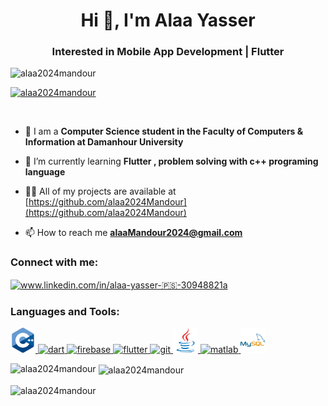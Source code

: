 <h1 align="center">Hi 👋, I'm Alaa Yasser</h1>
<h3 align="center">Interested in Mobile App Development | Flutter</h3>

<p align="left"> <img src="https://komarev.com/ghpvc/?username=alaa2024mandour&label=Profile%20views&color=0e75b6&style=flat" alt="alaa2024mandour" /> </p>

<p align="left"> <a href="https://github.com/ryo-ma/github-profile-trophy"><img src="https://github-profile-trophy.vercel.app/?username=alaa2024mandour" alt="alaa2024mandour" /></a> </p>

<p align="left"> <a href="https://twitter.com/" target="blank"><img src="https://img.shields.io/twitter/follow/?logo=twitter&style=for-the-badge" alt="" /></a> </p>

- 🔭 I am a **Computer Science student in the Faculty of Computers & Information at Damanhour University**

- 🌱 I’m currently learning **Flutter , problem solving with c++ programing language**

- 👨‍💻 All of my projects are available at [https://github.com/alaa2024Mandour](https://github.com/alaa2024Mandour)

- 📫 How to reach me **alaaMandour2024@gmail.com**

<h3 align="left">Connect with me:</h3>
<p align="left">
<a href="https://linkedin.com/in/www.linkedin.com/in/alaa-yasser-🇵🇸-30948821a" target="blank"><img align="center" src="https://raw.githubusercontent.com/rahuldkjain/github-profile-readme-generator/master/src/images/icons/Social/linked-in-alt.svg" alt="www.linkedin.com/in/alaa-yasser-🇵🇸-30948821a" height="30" width="40" /></a>
</p>

<h3 align="left">Languages and Tools:</h3>
<p align="left"> <a href="https://www.w3schools.com/cpp/" target="_blank" rel="noreferrer"> <img src="https://raw.githubusercontent.com/devicons/devicon/master/icons/cplusplus/cplusplus-original.svg" alt="cplusplus" width="40" height="40"/> </a> <a href="https://dart.dev" target="_blank" rel="noreferrer"> <img src="https://www.vectorlogo.zone/logos/dartlang/dartlang-icon.svg" alt="dart" width="40" height="40"/> </a> <a href="https://firebase.google.com/" target="_blank" rel="noreferrer"> <img src="https://www.vectorlogo.zone/logos/firebase/firebase-icon.svg" alt="firebase" width="40" height="40"/> </a> <a href="https://flutter.dev" target="_blank" rel="noreferrer"> <img src="https://www.vectorlogo.zone/logos/flutterio/flutterio-icon.svg" alt="flutter" width="40" height="40"/> </a> <a href="https://git-scm.com/" target="_blank" rel="noreferrer"> <img src="https://www.vectorlogo.zone/logos/git-scm/git-scm-icon.svg" alt="git" width="40" height="40"/> </a> <a href="https://www.java.com" target="_blank" rel="noreferrer"> <img src="https://raw.githubusercontent.com/devicons/devicon/master/icons/java/java-original.svg" alt="java" width="40" height="40"/> </a> <a href="https://www.mathworks.com/" target="_blank" rel="noreferrer"> <img src="https://upload.wikimedia.org/wikipedia/commons/2/21/Matlab_Logo.png" alt="matlab" width="40" height="40"/> </a> <a href="https://www.mysql.com/" target="_blank" rel="noreferrer"> <img src="https://raw.githubusercontent.com/devicons/devicon/master/icons/mysql/mysql-original-wordmark.svg" alt="mysql" width="40" height="40"/> </a> </p>

<p><img align="left" src="https://github-readme-stats.vercel.app/api/top-langs?username=alaa2024mandour&show_icons=true&locale=en&layout=compact" alt="alaa2024mandour" /></p>

<p>&nbsp;<img align="center" src="https://github-readme-stats.vercel.app/api?username=alaa2024mandour&show_icons=true&locale=en" alt="alaa2024mandour" /></p>

<p><img align="center" src="https://github-readme-streak-stats.herokuapp.com/?user=alaa2024mandour&" alt="alaa2024mandour" /></p>

